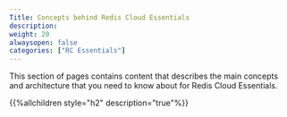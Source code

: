 ```yaml
---
Title: Concepts behind Redis Cloud Essentials
description: 
weight: 20
alwaysopen: false
categories: ["RC Essentials"]
---
```

This section of pages contains content that describes the main concepts
and architecture that you need to know about for Redis Cloud Essentials.

{{%allchildren style="h2" description="true"%}}
